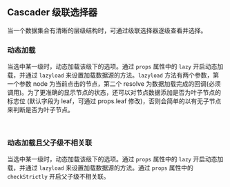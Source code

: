 <div class="demo-header">
<p class="overviewicon">
  <span class="wapi-form-dropdown"/>
</p>

## Cascader 级联选择器

<nova-uxlink widget-name="Cascader"></nova-uxlink>

当一个数据集合有清晰的层级结构时，可通过级联选择器逐级查看并选择。
</div>

### 动态加载

当选中某一级时，动态加载该级下的选项。通过 `props` 属性中的 `lazy` 开启动态加载，并通过 `lazyload` 来设置加载数据源的方法。`lazyload` 方法有两个参数，第一个参数 node 为当前点击的节点，第二个 resolve 为数据加载完成的回调(必须调用)。为了更准确的显示节点的状态，还可以对节点数据添加是否为叶子节点的标志位 (默认字段为 leaf，可通过 props.leaf 修改)，否则会简单的以有无子节点来判断是否为叶子节点。

<nova-demo-view link="cascader/auto-load.vue"></nova-demo-view>

<br>

### 动态加载且父子级不相关联

当选中某一级时，动态加载该级下的选项。通过 `props` 属性中的 `lazy` 开启动态加载，并通过 `lazyload` 来设置加载数据源的方法。通过 `props` 属性中的 `checkStrictly` 开启父子级不相关联。

<nova-demo-view link="cascader/auto-load-checkStrictly.vue"></nova-demo-view>

<br>
